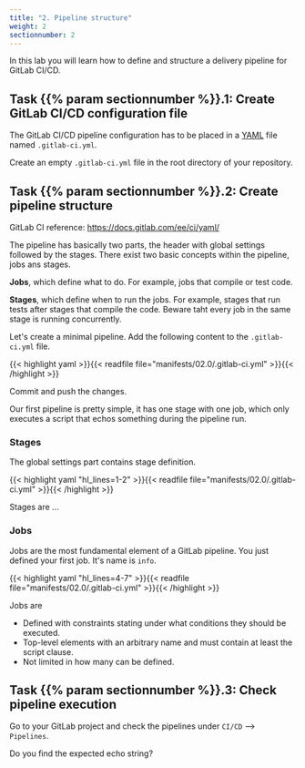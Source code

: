 ```yaml
---
title: "2. Pipeline structure"
weight: 2
sectionnumber: 2
---
```


In this lab you will learn how to define and structure a delivery pipeline for GitLab CI/CD.


## Task {{% param sectionnumber %}}.1: Create GitLab CI/CD configuration file

The GitLab CI/CD pipeline configuration has to be placed in a [YAML](https://en.wikipedia.org/wiki/YAML) file named `.gitlab-ci.yml`.

Create an empty `.gitlab-ci.yml` file in the root directory of your repository.


## Task {{% param sectionnumber %}}.2: Create pipeline structure

GitLab CI reference: <https://docs.gitlab.com/ee/ci/yaml/>

The pipeline has basically two parts, the header with global settings followed by the stages.
There exist two basic concepts within the pipeline, jobs ans stages.

**Jobs**, which define what to do. For example, jobs that compile or test code.

**Stages**, which define when to run the jobs. For example, stages that run tests after stages that compile the code. Beware taht every job in the same stage is running concurrently.

Let's create a minimal pipeline. Add the following content to the `.gitlab-ci.yml` file.

{{< highlight yaml >}}{{< readfile file="manifests/02.0/.gitlab-ci.yml" >}}{{< /highlight >}}

Commit and push the changes.

Our first pipeline is pretty simple, it has one stage with one job, which only executes a script that echos something during the pipeline run.


### Stages

The global settings part contains stage definition.

{{< highlight yaml "hl_lines=1-2" >}}{{< readfile file="manifests/02.0/.gitlab-ci.yml" >}}{{< /highlight >}}

Stages are ...

<!-- TODO -->


### Jobs

Jobs are the most fundamental element of a GitLab pipeline.
You just defined your first job. It's name is `info`.

{{< highlight yaml "hl_lines=4-7" >}}{{< readfile file="manifests/02.0/.gitlab-ci.yml" >}}{{< /highlight >}}

Jobs are

* Defined with constraints stating under what conditions they should be executed.
* Top-level elements with an arbitrary name and must contain at least the script clause.
* Not limited in how many can be defined.

<!-- TODO -->

## Task {{% param sectionnumber %}}.3: Check pipeline execution

Go to your GitLab project and check the pipelines under `CI/CD` --> `Pipelines`.


<!-- TODO

* [ ] status
* [ ] jobs
* [ ] logs

 -->

Do you find the expected echo string?

<!--
```yaml
#GitLab CI reference: https://docs.gitlab.com/ee/ci/yaml/
#3. Gitlab Pipelines
image: registry.puzzle.ch/docker.io/alpine:latest

stages: #3. GitLab Stages
  - info

info: #3. GitLab Jobs
  stage: info
  script: #2. First Steps Scripts 
    - echo "Hello World"

build:
  stage: build

build_container:
  stage: build

```
-->
